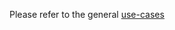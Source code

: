 Please refer to the general [use-cases](https://github.com/sysdiglabs/terraform-aws-secure-for-cloud/tree/master/use-cases)
